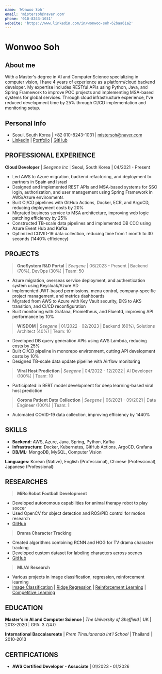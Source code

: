 ```yaml
---
name: 'Wonwoo Soh'
email: 'mistersoh@naver.com'
phone: '010-8243-1031'
website: 'https://www.linkedin.com/in/wonwoo-soh-62baa61a2'
---
```


# Wonwoo Soh

## About me
With a Master's degree in AI and Computer Science specializing in computer vision, I have 4 years of experience as a platform/cloud backend developer. My expertise includes RESTful APIs using Python, Java, and Spring Framework to improve POC projects and implementing MSA-based systems for global services. Through cloud infrastructure experience, I've reduced development time by 25% through CI/CD implementation and monitoring setup.

## Personal Info
- Seoul, South Korea | +82 010-8243-1031 | [mistersoh@naver.com](mailto:mistersoh@naver.com)
- [LinkedIn](https://www.linkedin.com/in/wonwoo-soh-62baa61a2) | [Portfolio](https://www.notion.so/My-works-22ac7d69b79b4dfe8454094276cadb64?pvs=21) | [GitHub](https://github.com/mistersoh?tab=repositories)

## PROFESSIONAL EXPERIENCE

**Cloud Developer** | *Seegene Inc* | Seoul, South Korea | 04/2021 - Present
- Led AWS to Azure migration, backend refactoring, and deployment to partners in Spain and Israel
- Designed and implemented REST APIs and MSA-based systems for SSO login, authorization, and user management using Spring Framework in AWS/Azure environments
- Built CI/CD pipelines with GitHub Actions, Docker, ECR, and ArgoCD, reducing deployment costs by 20%
- Migrated business service to MSA architecture, improving web logic patching efficiency by 25%
- Constructed TB-scale data pipelines and implemented DB CDC using Azure Event Hub and Kafka
- Optimized COVID-19 data collection, reducing time from 1 month to 30 seconds (1440% efficiency)

## PROJECTS

> **OneSystem R&D Portal** | *Seegene* | 06/2023 - Present | Backend (70%), DevOps (30%) | Team: 50
- Azure migration, overseas service deployment, and authentication system using Keycloak/Azure AD
- Implemented JWT-based permissions, menu control, company-specific project management, and metrics dashboards
- Migrated from AWS to Azure with Key Vault security, EKS to AKS transition, and CI/CD reconfiguration
- Built monitoring with Grafana, Prometheus, and Fluentd, improving API performance by 10%

> **WISDOM** | *Seegene* | 01/2022 - 02/2023 | Backend (60%), Solutions Architect (40%) | Team: 10
- Developed DB query generation APIs using AWS Lambda, reducing costs by 25%
- Built CI/CD pipeline in monorepo environment, cutting API development costs by 10%
- Designed TB-scale data update pipeline with Airflow monitoring

> **Viral Host Prediction** | *Seegene* | 04/2022 - 12/2022 | AI Developer (100%) | Team: 10
- Participated in BERT model development for deep learning-based viral host prediction

> **Corona Patient Data Collection** | *Seegene* | 06/2021 - 09/2021 | Data Engineer (100%) | Team: 1
- Automated COVID-19 data collection, improving efficiency by 1440%

## SKILLS

- **Backend:** AWS, Azure, Java, Spring, Python, Kafka
- **Infrastructure:** Docker, Kubernetes, GitHub Actions, ArgoCD, Grafana
- **DB/ML:** MongoDB, MySQL, Computer Vision

**Languages:** Korean (Native), English (Professional), Chinese (Professional), Japanese (Professional)

## RESEARCHES

> **MiRo Robot Football Development**
- Developed autonomous capabilities for animal therapy robot to play soccer
- Used OpenCV for object detection and ROS/PID control for motion research
- [GitHub](https://github.com/mistersoh/Miro_motion_control)

> **Drama Character Tracking**
- Created algorithms combining RCNN and HOG for TV drama character tracking
- Developed custom dataset for labeling characters across scenes
- [GitHub](https://github.com/mistersoh/Tracking_individuals_across_multiple_scene_and_shots_from_TV_dramas)

> **ML/AI Research**
- Various projects in image classification, regression, reinforcement learning
- [Image Classification](https://github.com/mistersoh/Image_classification_and_denoising) | [Ridge Regression](https://github.com/mistersoh/Ridge_Regression) | [Reinforcement Learning](https://github.com/mistersoh/Reinforcement) | [Competitive Learning](https://github.com/mistersoh/Competitive_learning)

## EDUCATION

**Master's in AI and Computer Science** | *The University of Sheffield* | UK | 2013-2020 | GPA: 3.7/4.0

**International Baccalaureate** | *Prem Tinsulanonda Int'l School* | Thailand | 2010-2013

## CERTIFICATIONS
- **AWS Certified Developer - Associate** | 01/2023 - 01/2026 
